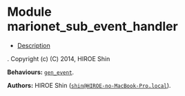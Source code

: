 

# Module marionet_sub_event_handler #
* [Description](#description)


.
Copyright (c) (C) 2014, HIROE Shin

__Behaviours:__ [`gen_event`](gen_event.md).

__Authors:__ HIROE Shin ([`shin@HIROE-no-MacBook-Pro.local`](mailto:shin@HIROE-no-MacBook-Pro.local)).
